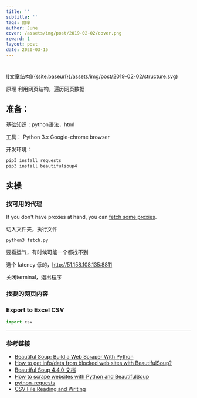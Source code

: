 ```yaml
---
title: ''
subtitle: ''
tags: 效率
author: June
cover: /assets/img/post/2019-02-02/cover.png
reward: 1
layout: post
date: 2020-03-15
---
```


# 

<a data-fancybox="gallery" href="{{site.baseurl}}/assets/img/post/2019-02-02/structure.svg">
![文章结构]({{site.baseurl}}/assets/img/post/2019-02-02/structure.svg)
</a>

原理
利用网页结构，遍历网页数据

## 准备：

基础知识：python语法，html

工具：
Python 3.x
Google-chrome browser

开发环境：
```bash
pip3 install requests
pip3 install beautifulsoup4
```

## 实操

### 找可用的代理

If you don't have proxies at hand, you can [fetch some proxies](https://github.com/stamparm/fetch-some-proxies).

切入文件夹，执行文件
```bash
python3 fetch.py 
```

要看运气，有时候可能一个都找不到

选个 latency 低的，http://51.158.108.135:8811

关闭terminal，退出程序

### 找要的网页内容


### Export to Excel CSV

```py
import csv
```





---

### 参考链接

* [Beautiful Soup: Build a Web Scraper With Python](https://realpython.com/beautiful-soup-web-scraper-python/)
* [How to get info/data from blocked web sites with BeautifulSoup?](https://stackoverflow.com/questions/54051830/how-to-get-info-data-from-blocked-web-sites-with-beautifulsoup)
* [Beautiful Soup 4.4.0 文档](https://www.crummy.com/software/BeautifulSoup/bs4/doc.zh/)
* [How to scrape websites with Python and BeautifulSoup](https://www.freecodecamp.org/news/how-to-scrape-websites-with-python-and-beautifulsoup-5946935d93fe/)
* [python-requests](https://2.python-requests.org/en/v2.8.1/user/quickstart/)
* [CSV File Reading and Writing](https://docs.python.org/3.4/library/csv.html)